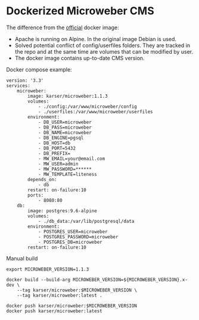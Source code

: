 Dockerized Microweber CMS
=========================


The difference from the [official](https://github.com/microweber/docker) docker image:
- Apache is running on Alpine. In the original image Debian is used.
- Solved potential conflict of config/userfiles folders.
They are tracked in the repo and at the same time are volumes
that can be modified by user.
- The docker image contains up-to-date CMS version.


Docker compose example:
```
version: '3.3'
services:
    microweber:
        image: karser/microweber:1.1.3
        volumes:
            - ./config:/var/www/microweber/config
            - ./userfiles:/var/www/microweber/userfiles
        environment:
            - DB_USER=microweber
            - DB_PASS=microweber
            - DB_NAME=microweber
            - DB_ENGINE=pgsql
            - DB_HOST=db
            - DB_PORT=5432
            - DB_PREFIX=
            - MW_EMAIL=your@email.com
            - MW_USER=admin
            - MW_PASSWORD=******
            - MW_TEMPLATE=liteness
        depends_on:
            - db
        restart: on-failure:10
        ports:
            - 8080:80
    db:
        image: postgres:9.6-alpine
        volumes:
            - ./db_data:/var/lib/postgresql/data
        environment:
            - POSTGRES_USER=microweber
            - POSTGRES_PASSWORD=microweber
            - POSTGRES_DB=microweber
        restart: on-failure:10
```


Manual build
```
export MICROWEBER_VERSION=1.1.3
 
docker build --build-arg MICROWEBER_VERSION=${MICROWEBER_VERSION}.x-dev \
    --tag karser/microweber:$MICROWEBER_VERSION \
    --tag karser/microweber:latest .

docker push karser/microweber:$MICROWEBER_VERSION
docker push karser/microweber:latest
```
